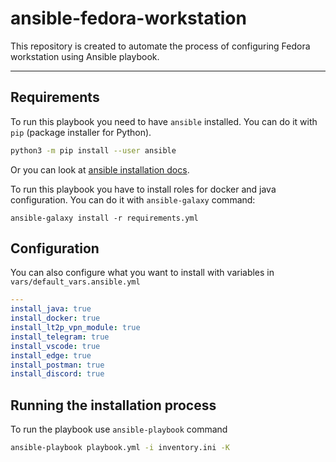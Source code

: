 # ansible-fedora-workstation

This repository is created to automate the process of configuring Fedora workstation using Ansible playbook.

---

## Requirements
To run this playbook you need to have `ansible` installed. You can do it with `pip` (package installer for Python).
```bash
python3 -m pip install --user ansible
```
Or you can look at [ansible installation docs](https://docs.ansible.com/ansible/latest/installation_guide/intro_installation.html).


To run this playbook you have to install roles for docker and java configuration. You can do it with `ansible-galaxy` command:

`ansible-galaxy install -r requirements.yml`

## Configuration

You can also configure what you want to install with variables in `vars/default_vars.ansible.yml`

```yml
---
install_java: true
install_docker: true
install_lt2p_vpn_module: true
install_telegram: true
install_vscode: true
install_edge: true
install_postman: true
install_discord: true
```

## Running the installation process

To run the playbook use `ansible-playbook` command

```bash
ansible-playbook playbook.yml -i inventory.ini -K
```